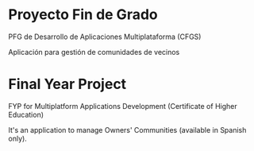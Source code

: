 # Proyecto Fin de Grado
PFG de Desarrollo de Aplicaciones Multiplataforma (CFGS)

Aplicación para gestión de comunidades de vecinos


# Final Year Project

FYP for Multiplatform Applications Development (Certificate of Higher Education)

It's an application to manage Owners' Communities (available in Spanish only).
